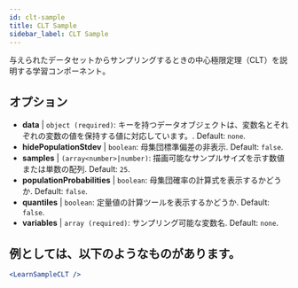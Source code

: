 ```yaml
---
id: clt-sample
title: CLT Sample
sidebar_label: CLT Sample
---
```


与えられたデータセットからサンプリングするときの中心極限定理（CLT）を説明する学習コンポーネント。

## オプション

* __data__ | `object (required)`: キーを持つデータオブジェクトは、変数名とそれぞれの変数の値を保持する値に対応しています。. Default: `none`.
* __hidePopulationStdev__ | `boolean`: 母集団標準偏差の非表示. Default: `false`.
* __samples__ | `(array<number>|number)`: 描画可能なサンプルサイズを示す数値または単数の配列. Default: `25`.
* __populationProbabilities__ | `boolean`: 母集団確率の計算式を表示するかどうか. Default: `false`.
* __quantiles__ | `boolean`: 定量値の計算ツールを表示するかどうか. Default: `false`.
* __variables__ | `array (required)`: サンプリング可能な変数名. Default: `none`.


## 例としては、以下のようなものがあります。

```jsx live
<LearnSampleCLT />
```

